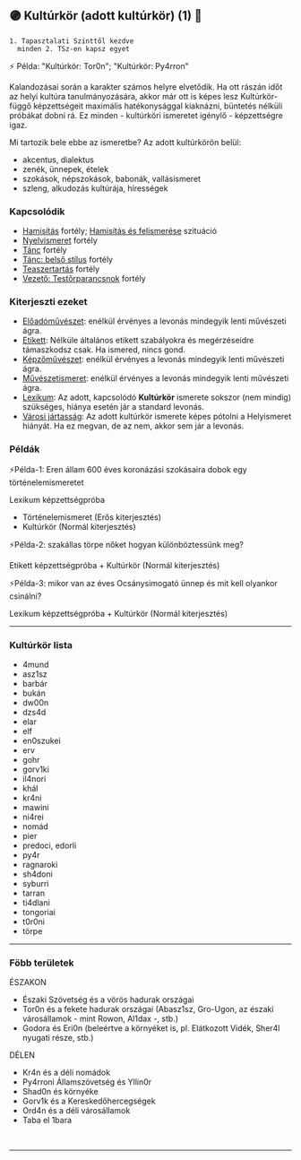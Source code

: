 ## 🟣 Kultúrkör (adott kultúrkör) (1) 🔁

<!-- tag: md_fortely_multiple_kulturkor -->

```
1. Tapasztalati Szinttől kezdve
  minden 2. TSz-en kapsz egyet
```

⚡ Példa: "Kultúrkör: Tor0n"; "Kultúrkör: Py4rron"

Kalandozásai során a karakter számos helyre elvetődik. Ha ott rászán időt az helyi kultúra tanulmányozására, akkor már ott is képes lesz Kultúrkör-függő képzettségeit maximális hatékonysággal kiaknázni, büntetés nélküli próbákat dobni rá. Ez minden - kultúrköri ismeretet igénylő - képzettségre igaz.

Mi tartozik bele ebbe az ismeretbe? Az adott kultúrkörön belül:
- akcentus, dialektus
- zenék, ünnepek, ételek
- szokások, népszokások, babonák, vallásismeret
- szleng, alkudozás kultúrája, hírességek

### Kapcsolódik

- [Hamisítás](../fortelyok.altalanos/hamisitas.md) fortély; [Hamisítás és felismerése](../szituaciok/hamisitas_es_felismerese.md) szituáció
- [Nyelvismeret](nyelvismeret.md) fortély
- [Tánc](../fortelyok.szabad/tanc.md) fortély
- [Tánc: belső stílus](../fortelyok.szabad/tanc_belso_stilus.md) fortély
- [Teaszertartás](../fortelyok.szabad/teaszertartas.md) fortély
- [Vezető: Testőrparancsnok](../fortelyok.harci/vezeto_testorparancsnok.md) fortély

### Kiterjeszti ezeket

- [Előadóművészet](../kepzettsegek.szekunder/eloadomuveszet.md): enélkül érvényes a levonás mindegyik lenti művészeti ágra.
- [Etikett](../kepzettsegek.szekunder/etikett.md): Nélküle általános etikett szabályokra és megérzéseidre támaszkodsz csak. Ha ismered, nincs gond.
- [Képzőművészet](../kepzettsegek.szekunder/kepzomuveszet.md): enélkül érvényes a levonás mindegyik lenti művészeti ágra.
- [Művészetismeret](../kepzettsegek.szekunder/muveszetismeret.md): enélkül érvényes a levonás mindegyik lenti művészeti ágra.
- [Lexikum](../kepzettsegek.szekunder/lexikum.md): Az adott, kapcsolódó **Kultúrkör** ismerete sokszor (nem mindig) szükséges, hiánya esetén jár a standard levonás.
- [Városi jártasság](../kepzettsegek.szekunder/varosi_jartassag.md): Az adott kultúrkör ismerete képes pótolni a Helyismeret hiányát. Ha ez megvan, de az nem, akkor sem jár a levonás.

### Példák

⚡Példa-1: Eren állam 600 éves koronázási szokásaira dobok egy történelemismeretet

Lexikum képzettségpróba
+ Történelemismeret (Erős kiterjesztés)
+ Kultúrkör (Normál kiterjesztés)

⚡Példa-2: szakállas törpe nőket hogyan különböztessünk meg?

Etikett képzettségpróba + Kultúrkör (Normál kiterjesztés)

⚡Példa-3: mikor van az éves Ocsánysimogató ünnep és mit kell olyankor csinálni?

Lexikum képzettségpróba + Kultúrkör (Normál kiterjesztés)


---
### Kultúrkör lista

- 4mund
- asz1sz
- barbár
- bukán
- dw00n
- dzs4d
- elar
- elf
- en0szukei
- erv
- gohr
- gorv1ki
- il4nori
- khál
- kr4ni
- mawini
- ni4rei
- nomád
- pier
- predoci, edorli
- py4r
- ragnaroki
- sh4doni
- syburri
- tarran
- ti4dlani
- tongoriai
- t0r0ni
- törpe


---
### Föbb területek

ÉSZAKON

- Északi Szövetség és a vörös hadurak országai
- Tor0n és a fekete hadurak országai (Abasz1sz, Gro-Ugon, az északi városállamok - mint Rowon, Al1dax -, stb.)
- Godora és Eri0n (beleértve a környéket is, pl. Elátkozott Vidék, Sher4l nyugati része, stb.)

DÉLEN

- Kr4n és a déli nomádok
- Py4rroni Államszövetség és Yllin0r
- Shad0n és környéke
- Gorv1k és a Kereskedőhercegségek
- Ord4n és a déli városállamok
- Taba el 1bara

<br />

---
